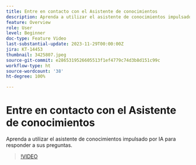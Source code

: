 ```yaml
---
title: Entre en contacto con el Asistente de conocimientos
description: Aprenda a utilizar el asistente de conocimientos impulsado por IA para responder a sus preguntas.
feature: Overview
role: User
level: Beginner
doc-type: Feature Video
last-substantial-update: 2023-11-29T00:00:00Z
jira: KT-14453
thumbnail: 3425807.jpeg
source-git-commit: e2865319526605513f1ef4779c74d3b8d151c99c
workflow-type: ht
source-wordcount: '38'
ht-degree: 100%

---
```



# Entre en contacto con el Asistente de conocimientos

Aprenda a utilizar el asistente de conocimientos impulsado por IA para responder a sus preguntas.

>[!VIDEO](https://video.tv.adobe.com/v/3425807/?learn=on)
